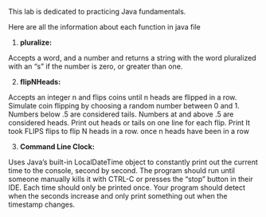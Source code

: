 This lab is dedicated to practicing Java fundamentals.

Here are all the information about each function in java file

1. **pluralize:**  

Accepts a word, and a number and returns a string with the word pluralized with an “s” if the number is zero, or greater than one.
   
2. **flipNHeads:**
   
Accepts an integer n and flips coins until n heads are flipped in a row. Simulate coin flipping by choosing a random number between 0 and 1. Numbers below .5 are considered tails. Numbers at and above .5 are considered heads. Print out heads or tails on one line for each flip. Print It took FLIPS flips to flip N heads in a row. once n heads have been in a row

3. **Command Line Clock:**

Uses Java’s built-in LocalDateTime object to constantly print out the current time to the console, second by second. The program should run until someone manually kills it with CTRL-C or presses the “stop” button in their IDE. Each time should only be printed once. Your program should detect when the seconds increase and only print something out when the timestamp changes.